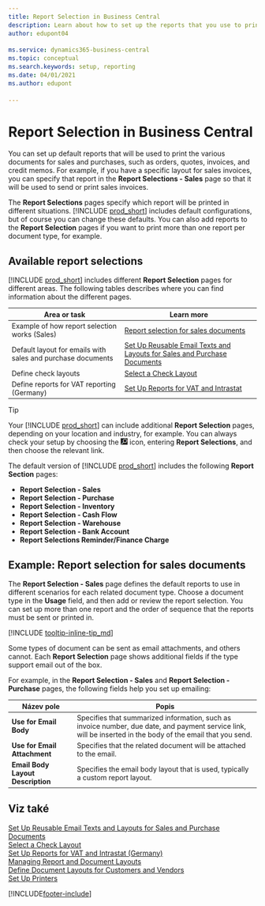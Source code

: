 ```yaml
---
title: Report Selection in Business Central
description: Learn about how to set up the reports that you use to print various types of documents in Business Central.
author: edupont04

ms.service: dynamics365-business-central
ms.topic: conceptual
ms.search.keywords: setup, reporting
ms.date: 04/01/2021
ms.author: edupont

---
```

# Report Selection in Business Central

You can set up default reports that will be used to print the various documents for sales and purchases, such as orders, quotes, invoices, and credit memos. For example, if you have a specific layout for sales invoices, you can specify that report in the **Report Selections - Sales** page so that it will be used to send or print sales invoices.

The **Report Selections** pages specify which report will be printed in different situations. [!INCLUDE [prod_short](includes/prod_short.md)] includes default configurations, but of course you can change these defaults. You can also add reports to the **Report Selection** pages if you want to print more than one report per document type, for example.

## Available report selections

[!INCLUDE [prod_short](includes/prod_short.md)] includes different **Report Selection** pages for different areas. The following tables describes where you can find information about the different pages.

| Area or task | Learn more |
|--------------|----------|
| Example of how report selection works (Sales) | [Report selection for sales documents](#example-report-selection-for-sales-documents) |
| Default layout for emails with sales and purchase documents | [Set Up Reusable Email Texts and Layouts for Sales and Purchase Documents](admin-how-setup-email.md#set-up-reusable-email-texts-and-layouts-for-sales-and-purchase-documents) |
| Define check layouts | [Select a Check Layout](finance-how-define-check-layouts.md) |
| Define reports for VAT reporting (Germany) | [Set Up Reports for VAT and Intrastat](LocalFunctionality/Germany/how-to-set-up-reports-for-vat-and-intrastat.md) |

> [!TIP]
> Your [!INCLUDE [prod_short](includes/prod_short.md)] can include additional **Report Selection** pages, depending on your location and industry, for example. You can always check your setup by choosing the ![Lightbulb that opens the Tell Me feature](media/ui-search/search_small.png "Tell me what you want to do") icon, entering **Report Selections**, and then choose the relevant link.

The default version of [!INCLUDE [prod_short](includes/prod_short.md)] includes the following **Report Section** pages:

* **Report Selection - Sales**
* **Report Selection - Purchase**
* **Report Selection - Inventory**
* **Report Selection - Cash Flow**
* **Report Selection - Warehouse**
* **Report Selection - Bank Account**
* **Report Selections Reminder/Finance Charge**

## Example: Report selection for sales documents

The **Report Selection - Sales** page defines the default reports to use in different scenarios for each related document type. Choose a document type in the **Usage** field, and then add or review the report selection. You can set up more than one report and the order of sequence that the reports must be sent or printed in.

[!INCLUDE [tooltip-inline-tip_md](includes/tooltip-inline-tip_md.md)]

Some types of document can be sent as email attachments, and others cannot. Each **Report Selection** page shows additional fields if the type support email out of the box.

For example, in the **Report Selection - Sales** and **Report Selection - Purchase** pages, the following fields help you set up emailing:

| Název pole | Popis |
|-----------|-------------|
| **Use for Email Body** | Specifies that summarized information, such as invoice number, due date, and payment service link, will be inserted in the body of the email that you send. |
| **Use for Email Attachment** | Specifies that the related document will be attached to the email. |
| **Email Body Layout Description** | Specifies the email body layout that is used, typically a custom report layout. |

## Viz také

[Set Up Reusable Email Texts and Layouts for Sales and Purchase Documents](admin-how-setup-email.md#set-up-reusable-email-texts-and-layouts-for-sales-and-purchase-documents)  
[Select a Check Layout](finance-how-define-check-layouts.md)  
[Set Up Reports for VAT and Intrastat (Germany)](LocalFunctionality/Germany/how-to-set-up-reports-for-vat-and-intrastat.md)  
[Managing Report and Document Layouts](ui-manage-report-layouts.md)  
[Define Document Layouts for Customers and Vendors](ui-define-customer-vendor-document-layouts.md)  
[Set Up Printers](ui-specify-printer-selection-reports.md)


[!INCLUDE[footer-include](includes/footer-banner.md)]